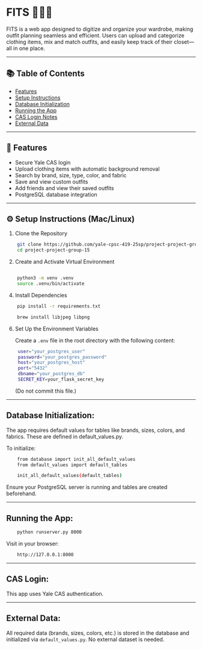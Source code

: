 # FITS 👕🧥👗  

FITS is a web app designed to digitize and organize your wardrobe, making outfit planning seamless and efficient. Users can upload and categorize clothing items, mix and match outfits, and easily keep track of their closet—all in one place.

---

## 📚 Table of Contents

- [Features](#-features)
- [Setup Instructions](#️-setup-instructions-maclinux)
- [Database Initialization](#database-initialization)
- [Running the App](#running-the-app)
- [CAS Login Notes](#cas-login-notes)
- [External Data](#external-data)

---

## 🧰 Features

- Secure Yale CAS login
- Upload clothing items with automatic background removal
- Search by brand, size, type, color, and fabric
- Save and view custom outfits
- Add friends and view their saved outfits
- PostgreSQL database integration

---

## ⚙️ Setup Instructions (Mac/Linux)

1. Clone the Repository
```bash
    git clone https://github.com/yale-cpsc-419-25sp/project-project-group-15.git
    cd project-project-group-15
```
2. Create and Activate Virtual Environment

```bash

    python3 -m venv .venv
    source .venv/bin/activate
```

4. Install Dependencies
   
```bash
    pip install -r requirements.txt
```
```bash
    brew install libjpeg libpng
```
6. Set Up the Environment Variables

    Create a `.env` file in the root directory with the following content:
   ```bash
    user="your_postgres_user"
    password="your_postgres_password"
    host="your_postgres_host"
    port="5432"
    dbname="your_postgres_db"
    SECRET_KEY=your_flask_secret_key
   ```

    (Do not commit this file.)

---

## Database Initialization:

The app requires default values for tables like brands, sizes, colors, and fabrics. These are defined in default_values.py.

To initialize:
```bash
    from database import init_all_default_values
    from default_values import default_tables

    init_all_default_values(default_tables)
```
Ensure your PostgreSQL server is running and tables are created beforehand.

---

## Running the App:
```bash
    python runserver.py 8000
```
Visit in your browser:
```bash
    http://127.0.0.1:8000
```
---

## CAS Login:

This app uses Yale CAS authentication.

---

## External Data:

All required data (brands, sizes, colors, etc.) is stored in the database and initialized via `default_values.py`. No external dataset is needed.
